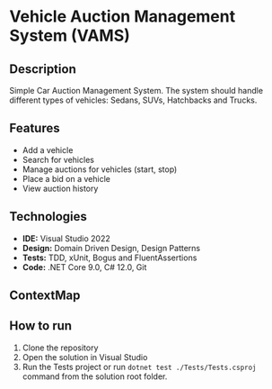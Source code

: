 # Vehicle Auction Management System (VAMS)

## Description
Simple Car Auction Management System. The system should handle different types of vehicles: Sedans, SUVs, Hatchbacks and Trucks. 

## Features

- Add a vehicle
- Search for vehicles
- Manage auctions for vehicles (start, stop)
- Place a bid on a vehicle
- View auction history

## Technologies
- **IDE:** Visual Studio 2022
- **Design:** Domain Driven Design, Design Patterns
- **Tests:** TDD, xUnit, Bogus and FluentAssertions
- **Code:** .NET Core 9.0, C# 12.0, Git

## ContextMap

## How to run
1. Clone the repository
2. Open the solution in Visual Studio
3. Run the Tests project or run ```dotnet test ./Tests/Tests.csproj``` command from the solution root folder.
